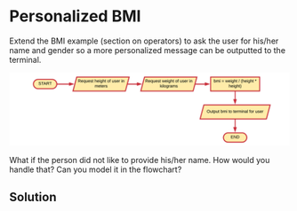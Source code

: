 # Personalized BMI

Extend the BMI example (section on operators) to ask the user for his/her name and gender so a more personalized message can be outputted to the terminal.

![BMI Example](./img/flowchart_bmi.png)

What if the person did not like to provide his/her name. How would you handle that? Can you model it in the flowchart?

## Solution

<!-- Place your solution here. You can remove this comment -->